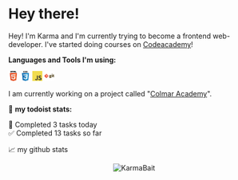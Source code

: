 <h1>Hey there!</h1>

Hey! I'm Karma and I'm currently trying to become a frontend web-developer. I've started doing courses on <a href="https://codeacademy.com">Codeacademy</a>!

**Languages and Tools I'm using:**  

<code><img height="20" src="https://raw.githubusercontent.com/github/explore/80688e429a7d4ef2fca1e82350fe8e3517d3494d/topics/html/html.png"></code>
<code><img height="20" src="https://raw.githubusercontent.com/github/explore/80688e429a7d4ef2fca1e82350fe8e3517d3494d/topics/css/css.png"></code>
<code><img height="20" src="https://raw.githubusercontent.com/github/explore/80688e429a7d4ef2fca1e82350fe8e3517d3494d/topics/javascript/javascript.png"></code>
<code><img height="20" src="https://raw.githubusercontent.com/github/explore/80688e429a7d4ef2fca1e82350fe8e3517d3494d/topics/git/git.png"></code>


I am currently working on a project called "<a href="https://github.com/KarmaBait/colmar-academy">Colmar Academy</a>". 


🚧 **my todoist stats:**
<!-- TODO-IST:START -->       
🌸  Completed 3 tasks today           
✅  Completed 13 tasks so far         
<!-- TODO-IST:END -->


📈 my github stats

<p align="center"> <img src="https://github-readme-stats.vercel.app/api?username=KarmaBait&show_icons=true&theme=gotham" alt="KarmaBait" />




